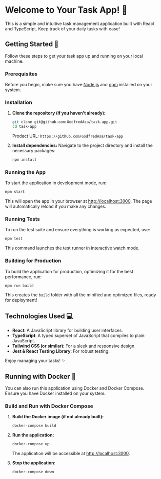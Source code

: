 # Welcome to Your Task App! 👋

This is a simple and intuitive task management application built with React and TypeScript. Keep track of your daily tasks with ease!

## Getting Started 🚀

Follow these steps to get your task app up and running on your local machine.

### Prerequisites

Before you begin, make sure you have [Node.js](https://nodejs.org/en/download/) and [npm](https://docs.npmjs.com/download/package-manager) installed on your system.

### Installation

1.  **Clone the repository (if you haven't already):**
    ```bash
    git clone git@github.com:GodfredAsa/task-app.git
    cd task-app
    ```
     Prodect URL:  `https://github.com/GodfredAsa/task-app`

2.  **Install dependencies:**
    Navigate to the project directory and install the necessary packages:
    ```bash
    npm install
    ```

### Running the App

To start the application in development mode, run:

```bash
npm start
```

This will open the app in your browser at [http://localhost:3000](http://localhost:3000). The page will automatically reload if you make any changes.

### Running Tests

To run the test suite and ensure everything is working as expected, use:

```bash
npm test
```

This command launches the test runner in interactive watch mode.

### Building for Production

To build the application for production, optimizing it for the best performance, run:

```bash
npm run build
```

This creates the `build` folder with all the minified and optimized files, ready for deployment!

## Technologies Used 💻

*   **React**: A JavaScript library for building user interfaces.
*   **TypeScript**: A typed superset of JavaScript that compiles to plain JavaScript.
*   **Tailwind CSS (or similar)**: For a sleek and responsive design.
*   **Jest & React Testing Library**: For robust testing.

Enjoy managing your tasks! ✨

## Running with Docker 🐳

You can also run this application using Docker and Docker Compose. Ensure you have Docker installed on your system.

### Build and Run with Docker Compose

1.  **Build the Docker image (if not already built):**
    ```bash
    docker-compose build
    ```

2.  **Run the application:**
    ```bash
    docker-compose up
    ```

    The application will be accessible at [http://localhost:3000](http://localhost:3000).

3.  **Stop the application:**
    ```bash
    docker-compose down
    ```
